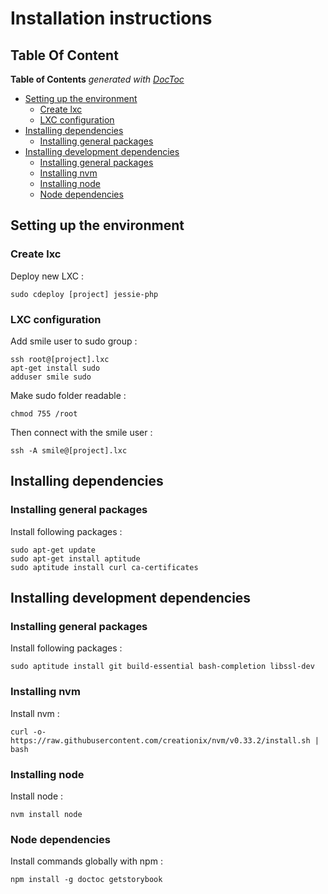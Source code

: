 # Installation instructions

## Table Of Content

<!-- START doctoc generated TOC please keep comment here to allow auto update -->
<!-- DON'T EDIT THIS SECTION, INSTEAD RE-RUN doctoc TO UPDATE -->
**Table of Contents**  *generated with [DocToc](https://github.com/thlorenz/doctoc)*

- [Setting up the environment](#setting-up-the-environment)
  - [Create lxc](#create-lxc)
  - [LXC configuration](#lxc-configuration)
- [Installing dependencies](#installing-dependencies)
  - [Installing general packages](#installing-general-packages)
- [Installing development dependencies](#installing-development-dependencies)
  - [Installing general packages](#installing-general-packages-1)
  - [Installing nvm](#installing-nvm)
  - [Installing node](#installing-node)
  - [Node dependencies](#node-dependencies)

<!-- END doctoc generated TOC please keep comment here to allow auto update -->



## Setting up the environment

### Create lxc

Deploy new LXC :
```shell
sudo cdeploy [project] jessie-php
```

### LXC configuration

Add smile user to sudo group :
```shell
ssh root@[project].lxc
apt-get install sudo
adduser smile sudo
```

Make sudo folder readable :
```shell
chmod 755 /root
```

Then connect with the smile user :
```shell
ssh -A smile@[project].lxc
```



## Installing dependencies

### Installing general packages

Install following packages :
```shell
sudo apt-get update
sudo apt-get install aptitude
sudo aptitude install curl ca-certificates
```



## Installing development dependencies

### Installing general packages

Install following packages :
```shell
sudo aptitude install git build-essential bash-completion libssl-dev
```

### Installing nvm

Install nvm :
```shell
curl -o- https://raw.githubusercontent.com/creationix/nvm/v0.33.2/install.sh | bash
```

### Installing node

Install node :
```shell
nvm install node
```

### Node dependencies

Install commands globally with npm :
```shell
npm install -g doctoc getstorybook
```
